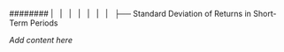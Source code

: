 ######## |   |   |   |   |   |   |   ├── Standard Deviation of Returns in Short-Term Periods

*Add content here*